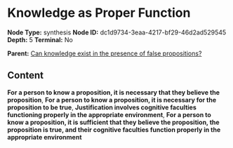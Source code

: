 # Knowledge as Proper Function

**Node Type:** synthesis
**Node ID:** dc1d9734-3eaa-4217-bf29-46d2ad529545
**Depth:** 5
**Terminal:** No

**Parent:** [Can knowledge exist in the presence of false propositions?](can-knowledge-exist-in-the-presence-of-false-propositions-antithesis-86440c19-2a01-448d-a756-800bf4edbc9f.md)

## Content

**For a person to know a proposition, it is necessary that they believe the proposition**, **For a person to know a proposition, it is necessary for the proposition to be true**, **Justification involves cognitive faculties functioning properly in the appropriate environment**, **For a person to know a proposition, it is sufficient that they believe the proposition, the proposition is true, and their cognitive faculties function properly in the appropriate environment**
